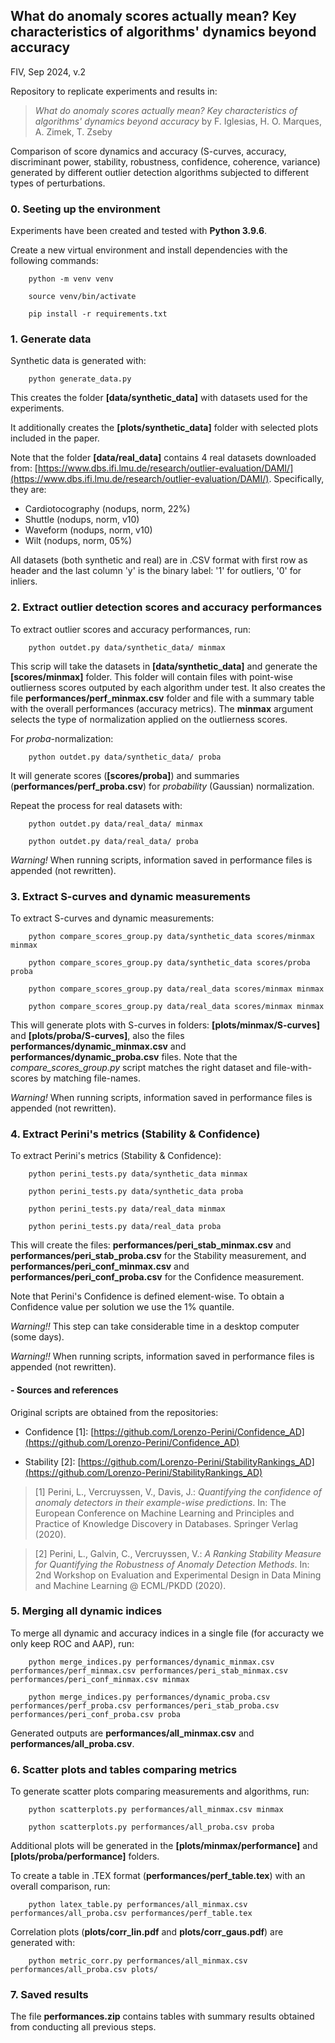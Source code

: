 
## What do anomaly scores actually mean? Key characteristics of algorithms' dynamics beyond accuracy

FIV, Sep 2024, v.2

Repository to replicate experiments and results in:

> *What do anomaly scores actually mean? Key characteristics of algorithms' dynamics beyond accuracy* by F. Iglesias, H. O. Marques, A. Zimek, T. Zseby

Comparison of score dynamics and accuracy (S-curves, accuracy, discriminant power, stability, robustness, confidence, coherence, variance) generated by different outlier detection algorithms subjected to different types of perturbations.


### 0. Seeting up the environment

Experiments have been created and tested with **Python 3.9.6**.

Create a new virtual environment and install dependencies with the following commands:

        python -m venv venv

        source venv/bin/activate

        pip install -r requirements.txt 


### 1. Generate data

Synthetic data is generated with:

        python generate_data.py

This creates the folder **[data/synthetic_data]** with datasets used for the experiments. 

It additionally creates the **[plots/synthetic_data]** folder with selected plots included in the paper.

Note that the folder **[data/real_data]** contains 4 real datasets downloaded from: [https://www.dbs.ifi.lmu.de/research/outlier-evaluation/DAMI/](https://www.dbs.ifi.lmu.de/research/outlier-evaluation/DAMI/). Specifically, they are:

- Cardiotocography (nodups, norm, 22%)
- Shuttle (nodups, norm, v10)
- Waveform (nodups, norm, v10)
- Wilt (nodups, norm, 05%)

All datasets (both synthetic and real) are in .CSV format with first row as header and the last column 'y' is the binary label: '1' for outliers, '0' for inliers.


### 2. Extract outlier detection scores and accuracy performances

To extract outlier scores and accuracy performances, run:

        python outdet.py data/synthetic_data/ minmax

This scrip will take the datasets in **[data/synthetic_data]** and generate the **[scores/minmax]** folder. This folder will contain files with point-wise outlierness scores outputed by each algorithm under test. It also creates the file **performances/perf_minmax.csv** folder and file with a summary table with the overall performances (accuracy metrics). The **minmax** argument selects the type of normalization applied on the outlierness scores. 

For *proba*-normalization:

        python outdet.py data/synthetic_data/ proba

It will generate scores (**[scores/proba]**) and summaries (**performances/perf_proba.csv**) for *probability* (Gaussian) normalization.

Repeat the process for real datasets with:

        python outdet.py data/real_data/ minmax

        python outdet.py data/real_data/ proba

*Warning!* When running scripts, information saved in performance files is appended (not rewritten). 


### 3. Extract S-curves and dynamic measurements

To extract S-curves and dynamic measurements:

        python compare_scores_group.py data/synthetic_data scores/minmax minmax

        python compare_scores_group.py data/synthetic_data scores/proba proba

        python compare_scores_group.py data/real_data scores/minmax minmax

        python compare_scores_group.py data/real_data scores/minmax minmax

This will generate plots with S-curves in folders: **[plots/minmax/S-curves]** and **[plots/proba/S-curves]**, also the files **performances/dynamic_minmax.csv** and **performances/dynamic_proba.csv** files. Note that the *compare_scores_group.py* script matches the right dataset and file-with-scores by matching file-names. 

*Warning!* When running scripts, information saved in performance files is appended (not rewritten). 


### 4. Extract Perini's metrics (Stability & Confidence)

To extract Perini's metrics (Stability & Confidence):

        python perini_tests.py data/synthetic_data minmax

        python perini_tests.py data/synthetic_data proba

        python perini_tests.py data/real_data minmax

        python perini_tests.py data/real_data proba


This will create the files: 
**performances/peri_stab_minmax.csv** and **performances/peri_stab_proba.csv** for the Stability measurement, and
**performances/peri_conf_minmax.csv** and **performances/peri_conf_proba.csv** for the Confidence measurement.

Note that Perini's Confidence is defined element-wise. To obtain a Confidence value per solution we use the 1% quantile.

*Warning!!* This step can take considerable time in a desktop computer (some days).

*Warning!!* When running scripts, information saved in performance files is appended (not rewritten). 

#### - Sources and references 

Original scripts are obtained from the repositories:

- Confidence [1]: [https://github.com/Lorenzo-Perini/Confidence_AD](https://github.com/Lorenzo-Perini/Confidence_AD) 

- Stability [2]: [https://github.com/Lorenzo-Perini/StabilityRankings_AD](https://github.com/Lorenzo-Perini/StabilityRankings_AD)

> [1] Perini, L., Vercruyssen, V., Davis, J.: *Quantifying the confidence of anomaly detectors in their example-wise predictions*. In: The European Conference on Machine Learning and Principles and Practice of Knowledge Discovery in Databases. Springer Verlag (2020).

> [2] Perini, L., Galvin, C., Vercruyssen, V.: *A Ranking Stability Measure for Quantifying the Robustness of Anomaly Detection Methods*. In: 2nd Workshop on Evaluation and Experimental Design in Data Mining and Machine Learning @ ECML/PKDD (2020).


### 5. Merging all dynamic indices

To merge all dynamic and accuracy indices in a single file (for accuracty we only keep ROC and AAP), run:

        python merge_indices.py performances/dynamic_minmax.csv performances/perf_minmax.csv performances/peri_stab_minmax.csv performances/peri_conf_minmax.csv minmax

        python merge_indices.py performances/dynamic_proba.csv performances/perf_proba.csv performances/peri_stab_proba.csv performances/peri_conf_proba.csv proba

Generated outputs are **performances/all_minmax.csv** and **performances/all_proba.csv**. 


### 6. Scatter plots and tables comparing metrics

To generate scatter plots comparing measurements and algorithms, run:

        python scatterplots.py performances/all_minmax.csv minmax

        python scatterplots.py performances/all_proba.csv proba


Additional plots will be generated in the **[plots/minmax/performance]** and **[plots/proba/performance]** folders.

To create a table in .TEX format (**performances/perf_table.tex**) with an overall comparison, run:

        python latex_table.py performances/all_minmax.csv performances/all_proba.csv performances/perf_table.tex

Correlation plots (**plots/corr_lin.pdf** and **plots/corr_gaus.pdf**) are generated with:

        python metric_corr.py performances/all_minmax.csv performances/all_proba.csv plots/

### 7. Saved results

The file **performances.zip** contains tables with summary results obtained from conducting all previous steps. 

